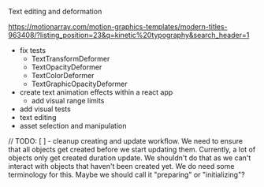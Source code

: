 Text editing and deformation


https://motionarray.com/motion-graphics-templates/modern-titles-963408/?listing_position=23&q=kinetic%20typography&search_header=1

- fix tests
  - TextTransformDeformer
  - TextOpacityDeformer
  - TextColorDeformer
  - TextGraphicOpacityDeformer
- create text animation effects within a react app
  - add visual range limits
- add visual tests
- text editing
- asset selection and manipulation

// TODO:
[ ] - cleanup creating and update workflow. We need to ensure that all objects get created before we start updating them.
Currently, a lot of objects only get created duration update. We shouldn't do that as we can't interact with objects that
haven't been created yet. We do need some terminology for this. Maybe we should call it "preparing" or "initializing"?